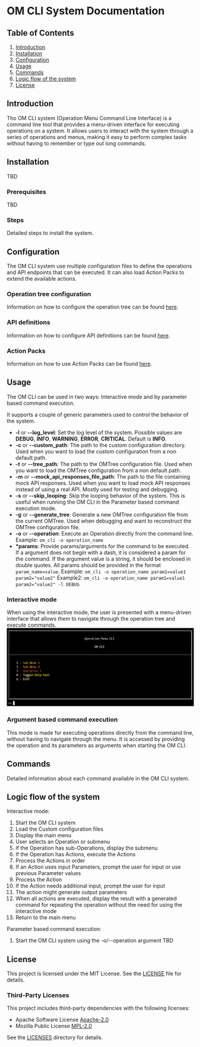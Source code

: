 # OM CLI System Documentation

## Table of Contents
1. [Introduction](#introduction)
2. [Installation](#installation)
3. [Configuration](#configuration)
4. [Usage](#usage)
5. [Commands](#commands)
6. [Logic flow of the system](#logic-flow-of-the-system)
9. [License](#license)

## Introduction
Tho OM CLI system (Operation Menu Command Line Interface) is a command line tool that provides a menu-driven interface for executing operations on a system.
It allows users to interact with the system through a series of operations and menus, making it easy to perform complex tasks without having to remember or type out long commands.

## Installation
TBD

### Prerequisites
TBD

### Steps
Detailed steps to install the system.

## Configuration
The OM CLI system use multiple configuration files to define the operations and API endpoints that can be executed.
It can also load Action Packs to extend the available actions.

### Operation tree configuration
Information on how to configure the operation tree can be found [here](documentation/om_tree.md).

### API definitions
Information on how to configure API definitions can be found [here](documentation/api_definitions.md).

### Action Packs
Information on how to use Action Packs can be found [here](documentation/action_packs.md).

## Usage
The OM CLI can be used in two ways: Interactive mode and by parameter based command execution.

It supports a couple of generic parameters used to control the behavior of the system.
 - **-l** or **--log_level**:
    Set the log level of the system.
    Possible values are **DEBUG**, **INFO**, **WARNING**, **ERROR**, **CRITICAL**.
    Default is **INFO**.
 - **-c** or **--custom_path**:
    The path to the custom configuration directory.
    Used when you want to load the custom configuration from a non default path.
 - **-t** or **--tree_path**: 
    The path to the OMTree configuration file.
    Used when you want to load the OMTree configuration from a non default path.
 - **-m** or **--mock_api_responses_file_path**:
      The path to the file containing mock API responses.
      Used when you want to load mock API responses instead of using a real API.
      Mostly used for testing and debugging.
 - **-s** or **--skip_looping**:
    Skip the looping behavior of the system.
    This is useful when running the OM CLI in the Parameter based command execution mode.
 - **-g** or **--generate_tree**:
    Generate a new OMTree configuration file from the current OMTree.
    Used when debugging and want to reconstruct the OMTree configuration file.
 - **-o** or **--operation**:
    Execute an Operation directly from the command line.
    Example: `om_cli -o operation_name`
 - **\*params**:
    Provide params/arguments for the command to be executed.
    If a argument does not begin with a dash, it is considered a param for the command.
    If the argument value is a string, it should be enclosed in double quotes.
    All params should be provided in the format `param_name=value`.
    Example: `om_cli -o operation_name param1=value1 param2="value2"`
    Example2: `om_cli -o operation_name param1=value1 param2="value2" -l DEBUG`

### Interactive mode
When using the interactive mode, the user is presented with a menu-driven interface that allows them to navigate through the operation tree and execute commands.
![A basic example of the OM CLI](documentation/menu_example1.png)

### Argument based command execution
This mode is made for executing operations directly from the command line, without having to navigate through the menu.
It is accessed by providing the operation and its parameters as arguments when starting the OM CLI.

## Commands
Detailed information about each command available in the OM CLI system.

## Logic flow of the system
Interactive mode:

1. Start the OM CLI system
2. Load the Custom configuration files
3. Display the main menu
4. User selects an Operation or submenu
6. If the Operation has sub-Operations, display the submenu
7. If the Operation has Actions, execute the Actions
8. Process the Actions in order
9. If an Action uses input Parameters, prompt the user for input or use previous Parameter values
10. Process the Action
11. If the Action needs additional input, prompt the user for input
12. The action might generate output parameters
13. When all actions are executed, display the result with a generated command for repeating the operation without the need for using the interactive mode
14. Return to the main menu


Parameter based command execution:

1. Start the OM CLI system using the -o/--operation argument
TBD

## License

This project is licensed under the MIT License. See the [LICENSE](LICENSE) file for details.

### Third-Party Licenses

This project includes third-party dependencies with the following licenses:
- Apache Software License [Apache-2.0](LICENSES/APACHE_LICENSE.txt)
- Mozilla Public License [MPL-2.0](LICENSES/MPL_LICENSE.txt)

See the [LICENSES](LICENSES) directory for details.